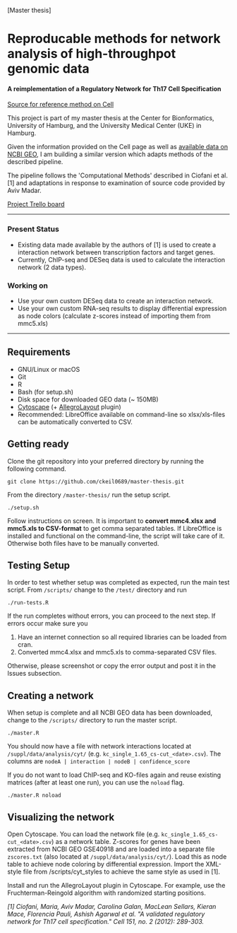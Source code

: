 [Master thesis] 
# Reproducable methods for network analysis of high-throughpot genomic data
#### A reimplementation of a Regulatory Network for Th17 Cell Specification
[Source for reference method on Cell](http://www.cell.com/cell/abstract/S0092-8674(12)01123-3)

This project is part of my master thesis at the Center for Bionformatics, University of Hamburg, and the University Medical Center (UKE) in Hamburg.

Given the information provided on the Cell page as well as [available data on NCBI GEO](https://www.ncbi.nlm.nih.gov/geo/query/acc.cgi?acc=GSE40918), I am building a similar version which adapts methods of the described pipeline.

The pipeline follows the 'Computational Methods' described in Ciofani et al. [1] and adaptations in response to examination of source code provided by Aviv Madar. 

[Project Trello board](https://trello.com/b/E6WcAF7I/th17-regulatory-networks)

---
### Present Status
- Existing data made available by the authors of [1] is used to create a interaction network between transcription factors and target genes.
- Currently, ChIP-seq and DESeq data is used to calculate the interaction network (2 data types).

### Working on
- Use your own custom DESeq data to create an interaction network.
- Use your own custom RNA-seq results to display differential expression as node colors (calculate z-scores instead of importing them from mmc5.xls)

---
## Requirements
- GNU/Linux or macOS
- Git
- R
- Bash (for setup.sh)
- Disk space for downloaded GEO data (~ 150MB)
- [Cytoscape](https://www.cytoscape.org) (+ [AllegroLayout](http://allegroviva.com/allegrolayout2/) plugin)
- Recommended: LibreOffice available on command-line so xlsx/xls-files can be automatically converted to CSV.

## Getting ready
Clone the git repository into your preferred directory by running the following command.

`git clone https://github.com/ckeil0689/master-thesis.git`

From the directory `/master-thesis/` run the setup script.

`./setup.sh`

Follow instructions on screen. It is important to **convert mmc4.xlsx and mmc5.xls to CSV-format** to get comma separated tables. If LibreOffice is installed and functional on the command-line, the script will take care of it. Otherwise both files have to be manually converted.

## Testing Setup
In order to test whether setup was completed as expected, run the main test script. From `/scripts/` change to the `/test/` directory and run 

`./run-tests.R`

If the run completes without errors, you can proceed to the next step. If errors occur make sure you

1) Have an internet connection so all required libraries can be loaded from cran. 
2) Converted mmc4.xlsx and mmc5.xls to comma-separated CSV files.

Otherwise, please screenshot or copy the error output and post it in the Issues subsection.

## Creating a network
When setup is complete and all NCBI GEO data has been downloaded, change to the `/scripts/` directory to run the master script.

`./master.R`

You should now have a file with network interactions located at `/suppl/data/analysis/cyt/` (e.g. `kc_single_1.65_cs-cut_<date>.csv`). The columns are `nodeA | interaction | nodeB | confidence_score`

If you do not want to load ChIP-seq and KO-files again and reuse existing matrices (after at least one run), you can use the `noload` flag.

`./master.R noload`

## Visualizing the network
Open Cytoscape. You can load the network file (e.g. `kc_single_1.65_cs-cut_<date>.csv`) as a network table. Z-scores for genes have been extracted from NCBI GEO GSE40918 and are loaded into a separate file `zscores.txt` (also located at `/suppl/data/analysis/cyt/`). Load this as node table to achieve node coloring by differential expression. Import the XML-style file from /scripts/cyt_styles to achieve the same style as used in [1]. 

Install and run the AllegroLayout plugin in Cytoscape. For example, use the Fruchterman-Reingold algorithm with randomized starting positions.


*[1] Ciofani, Maria, Aviv Madar, Carolina Galan, MacLean Sellars, Kieran Mace, Florencia Pauli, Ashish Agarwal et al. "A validated regulatory network for Th17 cell specification." Cell 151, no. 2 (2012): 289-303.*
